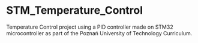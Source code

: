 # STM_Temperature_Control

Temperature Control project using a PID controller made on STM32 microcontroller as part of the Poznań University of Technology Curriculum.
